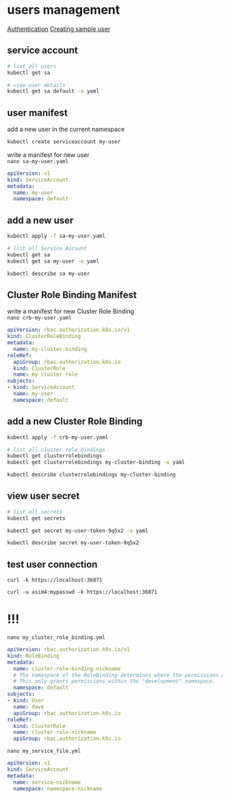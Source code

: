 # users management
[Authentication](https://kubernetes.io/docs/reference/access-authn-authz/authentication/)
[Creating sample user](https://github.com/kubernetes/dashboard/blob/master/docs/user/access-control/creating-sample-user.md)



## service account
```bash
# list all users
kubectl get sa

# view user details
kubectl get sa default -o yaml
```


## user manifest
add a new user in the current namespace    
```bash
kubectl create serviceaccount my-user
```

write a manifest for new user    
`nano sa-my-user.yaml`
```yaml
apiVersion: v1
kind: ServiceAccount
metadata:
  name: my-user
  namespace: default
```


## add a new user
```bash
kubectl apply -f sa-my-user.yaml

# list all Service Account
kubectl get sa
kubectl get sa my-user -o yaml

kubectl describe sa my-user
```


## Cluster Role Binding Manifest
write a manifest for new Cluster Role Binding    
`nano crb-my-user.yaml`
```yaml
apiVersion: rbac.authorization.k8s.io/v1
kind: ClusterRoleBinding
metadata:
  name: my-cluster-binding
roleRef:
  apiGroup: rbac.authorization.k8s.io
  kind: ClusterRole
  name: my-cluster-role
subjects:
- kind: ServiceAccount
  name: my-user
  namespace: default
```


## add a new Cluster Role Binding
```bash
kubectl apply -f crb-my-user.yaml

# list all cluster role bindings
kubectl get clusterrolebindings
kubectl get clusterrolebindings my-cluster-binding -o yaml

kubectl describe clusterrolebindings my-cluster-binding
```



## view user secret
```bash
# list all secrets
kubectl get secrets

kubectl get secret my-user-token-9q5x2 -o yaml

kubectl describe secret my-user-token-9q5x2
```


## test user connection
```
curl -k https://localhost:36871

curl -u asim4:mypasswd -k https://localhost:36871
```


# !!!
`nano my_cluster_role_binding.yml`
```yaml
apiVersion: rbac.authorization.k8s.io/v1
kind: RoleBinding
metadata:
  name: cluster-role-binding-nickname
  # The namespace of the RoleBinding determines where the permissions are granted.
  # This only grants permissions within the "development" namespace.
  namespace: default
subjects:
- kind: User
  name: dave
  apiGroup: rbac.authorization.k8s.io
roleRef:
  kind: ClusterRole
  name: cluster-role-nickname
  apiGroup: rbac.authorization.k8s.io
```



`nano my_service_file.yml`
```yaml
apiVersion: v1
kind: ServiceAccount
metadata:
  name: service-nickname
  namespace: namespace-nickname
```
